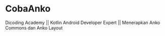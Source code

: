 # CobaAnko
Dicoding Academy || Kotlin Android Developer Expert || Menerapkan Anko Commons dan Anko Layout 
